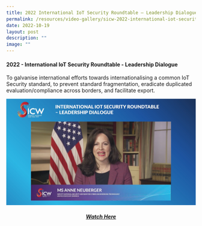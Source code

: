 ```yaml
---
title: 2022 International IoT Security Roundtable – Leadership Dialogue
permalink: /resources/video-gallery/sicw-2022-international-iot-security-roundtable-leadership-dialogue/
date: 2022-10-19
layout: post
description: ""
image: ""
---
```

#### **2022 - International IoT Security Roundtable - Leadership Dialogue**

To galvanise international efforts towards internationalising a common IoT Security standard, to prevent standard fragmentation, eradicate duplicated evaluation/compliance across borders, and facilitate export.

![](/images/2022%20iiot%20ld.png)

<div align="center">	
	<a href="https://www.youtube.com/watch?v=6sXadReAuVQ" target="_blank"><h5>Watch Here</h5></a>
</div>